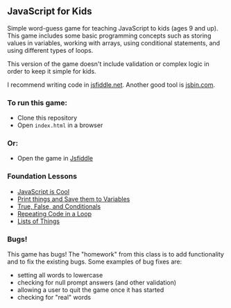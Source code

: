 ## JavaScript for Kids

Simple word-guess game for teaching JavaScript to kids (ages 9 and up). This game
includes some basic programming concepts such as storing values in variables, working
with arrays, using conditional statements, and using different types of loops.

This version of the game doesn't include validation or complex logic in order to
keep it simple for kids.

I recommend writing code in [jsfiddle.net](http://www.jsfiddle.net).
Another good tool is [jsbin.com](http://www.jsbin.com).

### To run this game:

* Clone this repository
* Open `index.html` in a browser

### Or:

* Open the game in [Jsfiddle](http://jsfiddle.net/lynnaloo/Lgeyx450/)

### Foundation Lessons

* [JavaScript is Cool](lessons/how-cool-is-javascript.md)
* [Print things and Save them to Variables](lessons/outputs-and-variables.md)
* [True, False, and Conditionals](lessons/true-false-and-conditional.md)
* [Repeating Code in a Loop](lessons/doing-things-in-a-loop.md)
* [Lists of Things](lessons/collections-of-things.md)

### Bugs!

This game has bugs! The "homework" from this class is to add functionality and to fix
the existing bugs. Some examples of bug fixes are:

* setting all words to lowercase
* checking for null prompt answers (and other validation)
* allowing a user to quit the game once it has started
* checking for "real" words
